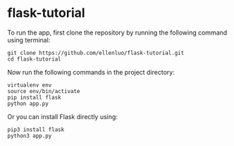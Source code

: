 # flask-tutorial

To run the app, first clone the repository by running the following command using terminal:

```
git clone https://github.com/ellenluo/flask-tutorial.git
cd flask-tutorial
```

Now run the following commands in the project directory:

```
virtualenv env
source env/bin/activate
pip install flask
python app.py
```

Or you can install Flask directly using:

```
pip3 install flask
python3 app.py
```
